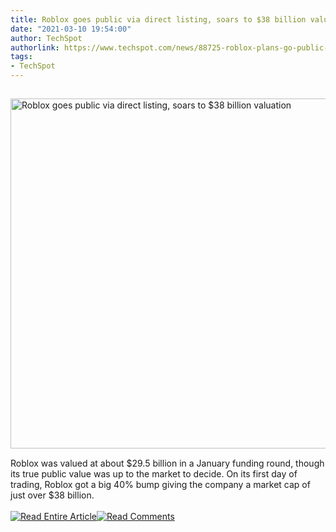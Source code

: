 ```yaml
---
title: Roblox goes public via direct listing, soars to $38 billion valuation
date: "2021-03-10 19:54:00"
author: TechSpot
authorlink: https://www.techspot.com/news/88725-roblox-plans-go-public-march-10-direct-listing.html
tags:
- TechSpot
---
```

<a href="https://www.techspot.com/news/88725-roblox-plans-go-public-march-10-direct-listing.html" target="_blank"><img src="https://static.techspot.com/images2/news/ts3_thumbs/2020/05/2020-05-06-ts3_thumbs-939.jpg" width="800" height="560" style="padding: 15px 0" title="Roblox goes public via direct listing, soars to $38 billion valuation" /></a><br />Roblox was valued at about $29.5 billion in a January funding round, though its true public value was up to the market to decide. On its first day of trading, Roblox got a big 40% bump giving the company a market cap of just over $38 billion.<br /><br /><a href="https://www.techspot.com/news/88725-roblox-plans-go-public-march-10-direct-listing.html"><img src="https://static.techspot.com/images/rss/rss_buttons_01.png" border="0" alt="Read Entire Article" /></a><a href="https://www.techspot.com/news/88725-roblox-plans-go-public-march-10-direct-listing.html#comments"><img src="https://static.techspot.com/images/rss/rss_buttons_02.png" border="0" alt="Read Comments" /></a><br /><br />